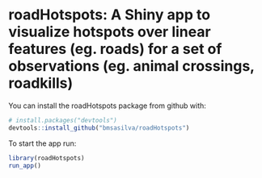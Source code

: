 # roadHotspots: A Shiny app to visualize hotspots over linear features (eg. roads) for a set of observations (eg. animal crossings, roadkills)

You can install the roadHotspots package from github with:
``` r
# install.packages("devtools")
devtools::install_github("bmsasilva/roadHotspots")
```
To start the app run:
``` r
library(roadHotspots)
run_app()
```
